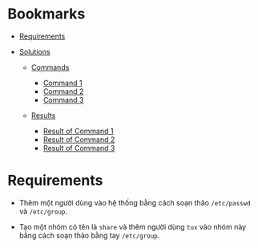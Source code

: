 <a name="bookmarks"/>

# Bookmarks

- [Requirements](#requirements)

- [Solutions](#solutions)

  - [Commands](#commands)
    - [Command 1](#command-1)
    - [Command 2](#command-2)
    - [Command 3](#command-3)

  - [Results](#results)
    - [Result of Command 1](#result-1)
    - [Result of Command 2](#result-2)
    - [Result of Command 3](#result-3)

<a name="requirements"/>

# Requirements

- Thêm một người dùng vào hệ thống bằng cách soạn thảo `/etc/passwd` và `/etc/group`.

- Tạo một nhóm có tên là `share` và thêm người dùng `tux` vào nhóm này bằng cách soạn thảo bằng tay `/etc/group`.